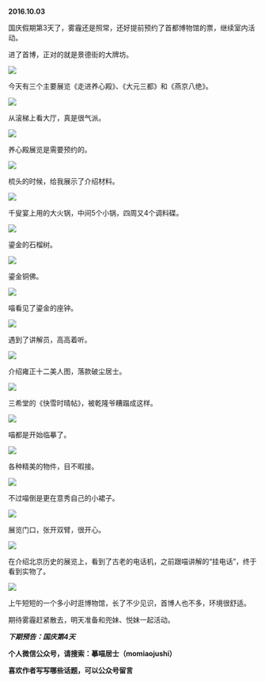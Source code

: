 
          
            
**2016.10.03**

国庆假期第3天了，雾霾还是照常，还好提前预约了首都博物馆的票，继续室内活动。

进了首博，正对的就是景德街的大牌坊。




![](img/51001-655bb9dc4b7ca72f.jpg)




今天有三个主要展览《走进养心殿》、《大元三都》和《燕京八绝》。




![](img/51001-c4b04ddd10956857.jpg)




从滚梯上看大厅，真是很气派。




![](img/51001-5e40c52580125654.jpg)




养心殿展览是需要预约的。




![](img/51001-70d78044d4040dd5.jpg)




梳头的时候，给我展示了介绍材料。




![](img/51001-1c68186ae938b6d8.jpg)




千叟宴上用的大火锅，中间5个小锅，四周又4个调料碟。




![](img/51001-fcea8f68a7b32139.jpg)




鎏金的石榴树。




![](img/51001-de25e804842d932d.jpg)




鎏金铜佛。




![](img/51001-da35a728096dfd4b.jpg)




喵看见了鎏金的座钟。




![](img/51001-e38c4f3b3af77619.jpg)




遇到了讲解员，高高着听。




![](img/51001-3c620934321cbffe.jpg)




介绍雍正十二美人图，落款破尘居士。




![](img/51001-a8573e33b7d71129.jpg)




三希堂的《快雪时晴帖》，被乾隆爷糟蹋成这样。




![](img/51001-83295aa3e6d51a38.jpg)




喵都是开始临摹了。




![](img/51001-1be8559d6e8d6f0a.jpg)




各种精美的物件，目不暇接。




![](img/51001-2af3e9ad1f9e9c45.jpg)




不过喵倒是更在意秀自己的小裙子。




![](img/51001-534d920b9277dc37.jpg)




展览门口，张开双臂，很开心。




![](img/51001-8144dc895d70e498.jpg)




在介绍北京历史的展览上，看到了古老的电话机，之前跟喵讲解的“挂电话”，终于看到实物了。




![](img/51001-d7cfdc91f6f2c30b.jpg)




上午短短的一个多小时逛博物馆，长了不少见识，首博人也不多，环境很舒适。

期待雾霾赶紧散去，明天准备和兜妹、悦妹一起活动。


***下期预告：国庆第4天***


**个人微信公众号，请搜索：摹喵居士（momiaojushi）**

**喜欢作者写写哪些话题，可以公众号留言**

          
        